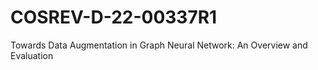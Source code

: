 # COSREV-D-22-00337R1
Towards Data Augmentation in Graph Neural Network: An Overview and Evaluation
